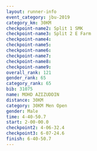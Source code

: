 ```yaml
---
layout: runner-info 
event_category: jbu-2019 
category_km: 30KM 
checkpoint-name2: Split 1 SMK 
checkpoint-name3: Split 2 E Farm 
checkpoint-name4: 
checkpoint-name5: 
checkpoint-name6: 
checkpoint-name7: 
checkpoint-name8: 
checkpoint-name9: 
overall_rank: 121
gender_rank: 65
category_rank: 65
bib: 31075
name: MOHD AZIZUDDIN
distance: 30KM
category: 30KM Men Open
gender: Male
time: 4-40-50.7
start: 2-00-00.0
checkpoint2: 4-06-32.4
checkpoint3: 6-07-24.6
finish: 6-40-50.7
---
```

